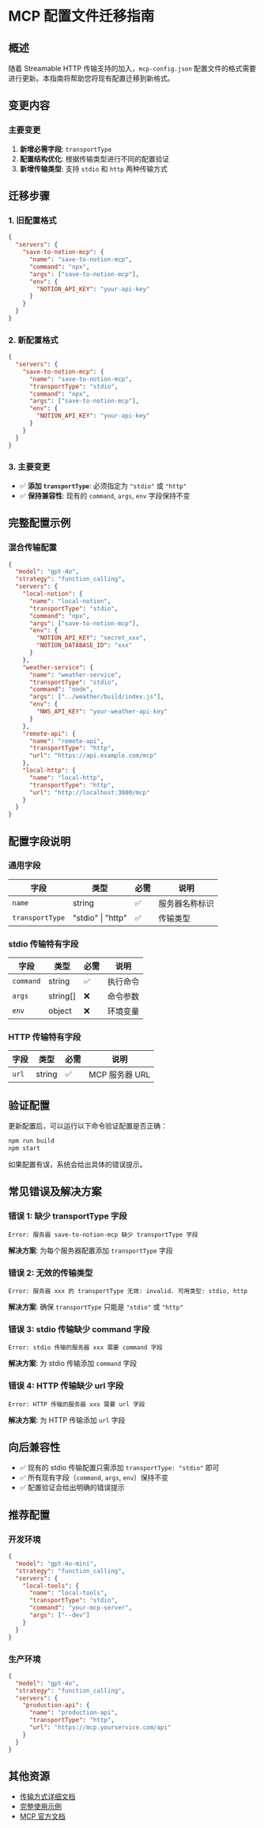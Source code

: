 # MCP 配置文件迁移指南

## 概述

随着 Streamable HTTP 传输支持的加入，`mcp-config.json` 配置文件的格式需要进行更新。本指南将帮助您将现有配置迁移到新格式。

## 变更内容

### 主要变更

1. **新增必需字段**: `transportType`
2. **配置结构优化**: 根据传输类型进行不同的配置验证
3. **新增传输类型**: 支持 `stdio` 和 `http` 两种传输方式

## 迁移步骤

### 1. 旧配置格式

```json
{
  "servers": {
    "save-to-notion-mcp": {
      "name": "save-to-notion-mcp",
      "command": "npx",
      "args": ["save-to-notion-mcp"],
      "env": {
        "NOTION_API_KEY": "your-api-key"
      }
    }
  }
}
```

### 2. 新配置格式

```json
{
  "servers": {
    "save-to-notion-mcp": {
      "name": "save-to-notion-mcp",
      "transportType": "stdio",
      "command": "npx", 
      "args": ["save-to-notion-mcp"],
      "env": {
        "NOTION_API_KEY": "your-api-key"
      }
    }
  }
}
```

### 3. 主要变更

- ✅ **添加 `transportType`**: 必须指定为 `"stdio"` 或 `"http"`
- ✅ **保持兼容性**: 现有的 `command`, `args`, `env` 字段保持不变

## 完整配置示例

### 混合传输配置

```json
{
  "model": "gpt-4o",
  "strategy": "function_calling",
  "servers": {
    "local-notion": {
      "name": "local-notion",
      "transportType": "stdio",
      "command": "npx",
      "args": ["save-to-notion-mcp"],
      "env": {
        "NOTION_API_KEY": "secret_xxx",
        "NOTION_DATABASE_ID": "xxx"
      }
    },
    "weather-service": {
      "name": "weather-service", 
      "transportType": "stdio",
      "command": "node",
      "args": ["../weather/build/index.js"],
      "env": {
        "NWS_API_KEY": "your-weather-api-key"
      }
    },
    "remote-api": {
      "name": "remote-api",
      "transportType": "http",
      "url": "https://api.example.com/mcp"
    },
    "local-http": {
      "name": "local-http",
      "transportType": "http", 
      "url": "http://localhost:3000/mcp"
    }
  }
}
```

## 配置字段说明

### 通用字段

| 字段 | 类型 | 必需 | 说明 |
|------|------|------|------|
| `name` | string | ✅ | 服务器名称标识 |
| `transportType` | "stdio" \| "http" | ✅ | 传输类型 |

### stdio 传输特有字段

| 字段 | 类型 | 必需 | 说明 |
|------|------|------|------|
| `command` | string | ✅ | 执行命令 |
| `args` | string[] | ❌ | 命令参数 |
| `env` | object | ❌ | 环境变量 |

### HTTP 传输特有字段

| 字段 | 类型 | 必需 | 说明 |
|------|------|------|------|
| `url` | string | ✅ | MCP 服务器 URL |

## 验证配置

更新配置后，可以运行以下命令验证配置是否正确：

```bash
npm run build
npm start
```

如果配置有误，系统会给出具体的错误提示。

## 常见错误及解决方案

### 错误 1: 缺少 transportType 字段

```
Error: 服务器 save-to-notion-mcp 缺少 transportType 字段
```

**解决方案**: 为每个服务器配置添加 `transportType` 字段

### 错误 2: 无效的传输类型

```
Error: 服务器 xxx 的 transportType 无效: invalid. 可用类型: stdio, http
```

**解决方案**: 确保 `transportType` 只能是 `"stdio"` 或 `"http"`

### 错误 3: stdio 传输缺少 command 字段

```
Error: stdio 传输的服务器 xxx 需要 command 字段
```

**解决方案**: 为 stdio 传输添加 `command` 字段

### 错误 4: HTTP 传输缺少 url 字段

```
Error: HTTP 传输的服务器 xxx 需要 url 字段
```

**解决方案**: 为 HTTP 传输添加 `url` 字段

## 向后兼容性

- ✅ 现有的 stdio 传输配置只需添加 `transportType: "stdio"` 即可
- ✅ 所有现有字段（`command`, `args`, `env`）保持不变
- ✅ 配置验证会给出明确的错误提示

## 推荐配置

### 开发环境

```json
{
  "model": "gpt-4o-mini",
  "strategy": "function_calling", 
  "servers": {
    "local-tools": {
      "name": "local-tools",
      "transportType": "stdio",
      "command": "your-mcp-server",
      "args": ["--dev"]
    }
  }
}
```

### 生产环境

```json
{
  "model": "gpt-4o",
  "strategy": "function_calling",
  "servers": {
    "production-api": {
      "name": "production-api", 
      "transportType": "http",
      "url": "https://mcp.yourservice.com/api"
    }
  }
}
```

## 其他资源

- [传输方式详细文档](./README-TRANSPORTS.md)
- [完整使用示例](./example-usage.ts)
- [MCP 官方文档](https://modelcontextprotocol.io/) 